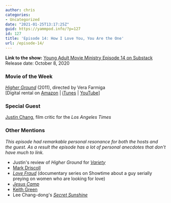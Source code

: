 ```yaml
---
author: chris
categories:
- Uncategorized
date: "2021-01-25T13:17:25Z"
guid: https://yammpod.info/?p=127
id: 127
title: 'Episode 14: How I Love You, You Are the One'
url: /episode-14/
---
```



**Link to the show:** [Young Adult Movie Ministry Episode 14 on Substack](https://yammpod.substack.com/p/episode-14-how-i-love-you-you-are)  
Release date: October 8, 2020

### Movie of the Week

_[Higher Ground](https://www.imdb.com/title/tt1562568/)_ (2011), directed by Vera Farmiga  
[Digital rental on [Amazon](https://amzn.to/3okfhL8) | [iTunes](https://itunes.apple.com/us/movie/higher-ground/id489796030?at=1001l6hu&ct=gca_organic_movie-title_489796030) | [YouTube](http://www.youtube.com/watch?v=mKixDQwH2SY)]

### Special Guest

[Justin Chang](https://en.wikipedia.org/wiki/Justin_Chang), film critic for the _Los Angeles Times_

### Other Mentions

_This episode had remarkable personal resonance for both the hosts and the guest. As a result the episode has a lot of personal anecdotes that don't have much to link._

  * Justin's review of _Higher Ground_ for _[Variety](https://variety.com/2011/film/markets-festivals/higher-ground-1117944377/)_
  * [Mark Driscoll](https://en.wikipedia.org/wiki/Mark_Driscoll)
  * [_Love Fraud_](https://www.imdb.com/title/tt11457812) (documentary series on Showtime about a guy serially preying on women who are looking for love)
  * [_Jesus Camp_](https://www.imdb.com/title/tt0486358/)
  * [Keith Green](https://en.wikipedia.org/wiki/Keith_Green)
  * Lee Chang-dong's _[Secret Sunshine](https://www.imdb.com/title/tt0817225/)_
